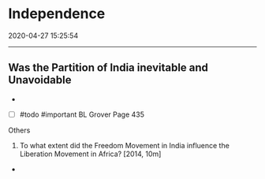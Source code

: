 # Independence
2020-04-27 15:25:54
            
---

## Was the Partition of India inevitable and Unavoidable
- 

- [ ] #todo #important   BL Grover Page 435



Others




1. To what extent did the Freedom Movement in India influence the Liberation Movement in Africa? [2014, 10m]
-